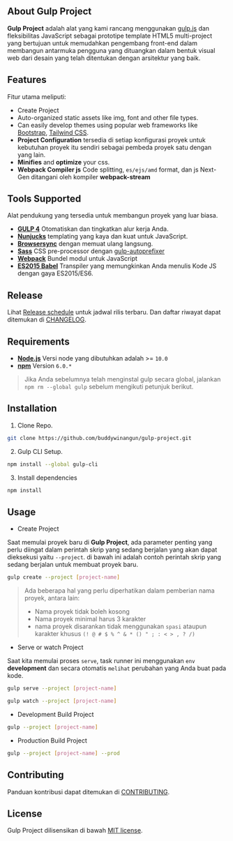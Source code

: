 ## About Gulp Project

**Gulp Project** adalah alat yang kami rancang menggunakan [gulp.js](https://gulpjs.com/) dan fleksibilitas JavaScript sebagai prototipe template HTML5 multi-project yang bertujuan untuk memudahkan pengembang front-end dalam membangun antarmuka pengguna yang dituangkan dalam bentuk visual web dari desain yang telah ditentukan dengan arsitektur yang baik.

## Features

Fitur utama meliputi:

- Create Project
- Auto-organized static assets like img, font and other file types.
- Can easily develop themes using popular web frameworks like [Bootstrap](https://getbootstrap.com/), [Tailwind CSS](https://tailwindcss.com/).
- **Project Configuration** tersedia di setiap konfigurasi proyek untuk kebutuhan proyek itu sendiri sebagai pembeda proyek satu dengan yang lain.
- **Minifies** and **optimize** your css.
- **Webpack Compiler js** Code splitting, `es/ejs/amd` format, dan js Next-Gen ditangani oleh kompiler **webpack-stream**

## Tools Supported

Alat pendukung yang tersedia untuk membangun proyek yang luar biasa.

- [**GULP 4**](https://gulpjs.com/) Otomatiskan dan tingkatkan alur kerja Anda.
- [**Nunjucks**](https://mozilla.github.io/nunjucks/) templating yang kaya dan kuat untuk JavaScript.
- [**Browsersync**](https://browsersync.io/) dengan memuat ulang langsung.
- [**Sass**](http://sass-lang.com/) CSS pre-processor dengan [gulp-autoprefixer](https://www.npmjs.com/package/gulp-autoprefixer)
- [**Webpack**](https://webpack.js.org/) Bundel modul untuk JavaScript
- [**ES2015 Babel**](https://babeljs.io/) Transpiler yang memungkinkan Anda menulis Kode JS dengan gaya ES2015/ES6.

## Release

Lihat [Release schedule](/CHANGELOG.md#release-schedule) untuk jadwal rilis terbaru. Dan daftar riwayat dapat ditemukan di [CHANGELOG](/CHANGELOG.md#changelog).

## Requirements

- **[Node.js](https://nodejs.org/en/)** Versi node yang dibutuhkan adalah >= `10.0`
- **[npm](https://www.npmjs.com/)** Version  `6.0.*`

> Jika Anda sebelumnya telah menginstal gulp secara global, jalankan `npm rm --global gulp` sebelum mengikuti petunjuk berikut.

## Installation

1. Clone Repo.
```sh
git clone https://github.com/buddywinangun/gulp-project.git
```

2. Gulp CLI Setup.
```sh
npm install --global gulp-cli
```

3. Install dependencies
```sh
npm install
```

## Usage

- Create Project

Saat memulai proyek baru di **Gulp Project**, ada parameter penting yang perlu diingat dalam perintah skrip yang sedang berjalan yang akan dapat dieksekusi yaitu `--project`. di bawah ini adalah contoh perintah skrip yang sedang berjalan untuk membuat proyek baru.
```sh
gulp create --project [project-name]
```

> Ada beberapa hal yang perlu diperhatikan dalam pemberian nama proyek, antara lain:
> - Nama proyek tidak boleh kosong
> - Nama proyek minimal harus 3 karakter
> - nama proyek disarankan tidak menggunakan `spasi` ataupun karakter khusus `(! @ # $ % ^ & * () " ; : < > , ? /)`

- Serve or watch Project

Saat kita memulai proses `serve`, task runner ini menggunakan `env` **development** dan secara otomatis `melihat` perubahan yang Anda buat pada kode.
```sh
gulp serve --project [project-name]
```
```sh
gulp watch --project [project-name]
```

- Development Build Project
```sh
gulp --project [project-name]
```

- Production Build Project
```sh
gulp --project [project-name] --prod
```

## Contributing

Panduan kontribusi dapat ditemukan di [CONTRIBUTING](.github/CONTRIBUTING.md).

## License

Gulp Project dilisensikan di bawah [MIT license](/LICENSE.md).
